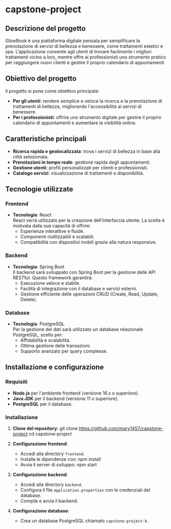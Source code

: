 # capstone-project

## Descrizione del progetto
GlowBook è una piattaforma digitale pensata per semplificare la prenotazione di servizi di bellezza e benessere, come trattamenti estetici e spa. L’applicazione consente agli utenti di trovare facilmente i migliori trattamenti vicino a loro, mentre offre ai professionisti uno strumento pratico per raggiungere nuovi clienti e gestire il proprio calendario di appuntamenti.

## Obiettivo del progetto
Il progetto si pone come obiettivo principale:
- **Per gli utenti**: rendere semplice e veloce la ricerca e la prenotazione di trattamenti di bellezza, migliorando l'accessibilità ai servizi di benessere.
- **Per i professionisti**: offrire uno strumento digitale per gestire il proprio calendario di appuntamenti e aumentare la visibilità online.

## Caratteristiche principali
- **Ricerca rapida e geolocalizzata**: trova i servizi di bellezza in base alla città selezionata.
- **Prenotazioni in tempo reale**: gestione rapida degli appuntamenti.
- **Gestione utenti**: profili personalizzati per clienti e professionisti.
- **Catalogo servizi**: visualizzazione di trattamenti e disponibilità.

## Tecnologie utilizzate

### Frontend
- **Tecnologia**: React  
  React verrà utilizzato per la creazione dell’interfaccia utente. La scelta è motivata dalla sua capacità di offrire:
  - Esperienze interattive e fluide.
  - Componenti riutilizzabili e scalabili.
  - Compatibilità con dispositivi mobili grazie alla natura responsive.

### Backend
- **Tecnologia**: Spring Boot  
  Il backend sarà sviluppato con Spring Boot per la gestione delle API RESTful. Questo framework garantirà:
  - Esecuzione veloce e stabile.
  - Facilità di integrazione con il database e servizi esterni.
  - Gestione efficiente delle operazioni CRUD (Create, Read, Update, Delete).

### Database
- **Tecnologia**: PostgreSQL  
  Per la gestione dei dati sarà utilizzato un database relazionale PostgreSQL, scelto per:
  - Affidabilità e scalabilità.
  - Ottima gestione delle transazioni.
  - Supporto avanzato per query complesse.

## Installazione e configurazione

### Requisiti
- **Node.js** per l'ambiente frontend (versione 16.x o superiore).
- **Java JDK** per il backend (versione 11 o superiore).
- **PostgreSQL** per il database.

### Installazione

1. **Clone del repository**:
    git clone https://github.com/mary1457/capstone-project
    cd capstone-project

2. **Configurazione frontend**:
    - Accedi alla directory `frontend`.
    - Installa le dipendenze con:
      npm install
    - Avvia il server di sviluppo:
      npm start

3. **Configurazione backend**:
    - Accedi alla directory `backend`.
    - Configura il file `application.properties` con le credenziali del database.
    - Compila e avvia il backend.

4. **Configurazione database**:
    - Crea un database PostgreSQL chiamato `capstone-project-b`.

